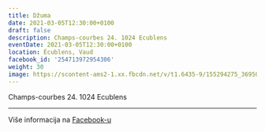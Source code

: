 ```yaml
---
title: Džuma
date: 2021-03-05T12:30:00+0100
draft: false
description: Champs-courbes 24. 1024 Ecublens
eventDate: 2021-03-05T12:30:00+0100
location: Écublens, Vaud
facebook_id: '254713972954306'
weight: 30
image: https://scontent-ams2-1.xx.fbcdn.net/v/t1.6435-9/155294275_3695079563921169_4909597834044538694_n.jpg?_nc_cat=101&ccb=1-7&_nc_sid=9e60e4&_nc_ohc=DgwuQwV-QE8Q7kNvwHh_Xbu&_nc_oc=AdlCfDUQF22lZz9Wpq-TSMxWMjVS_HXpE5ZjGRh74C0sdEuhGJcqYB3Y5QCbAIJamhE&_nc_zt=23&_nc_ht=scontent-ams2-1.xx&edm=ABTKTjYEAAAA&_nc_gid=wG-MuYDOlTD-0K8_ujcbtA&oh=00_AfcYc1nP0xEOBqfMb0C6_aZ6e2yFTmUDXga05qQ37ytivA&oe=691D1ADB
---
```


Champs-courbes 24. 1024 Ecublens

---

Više informacija na [Facebook-u](https://facebook.com/events/254713972954306)